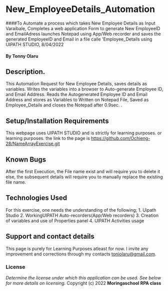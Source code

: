 # New_EmployeeDetails_Automation
####To Automate a process which takes New Employee Details as Input Varaibale, Completes a web application Form to generate New EmployeeID and EmailAdress launches Notepad using App/Web recorder and saves the generated EmployeeID and Email in a file calle 'Employee_Details using UIPATH STUDIO, 8/04/2022
#### By **Tonny Olaru**
## Description.
This Automation Request for New Employee Details, saves details as variables. Writes the variables into a browser to Auto-generate Employee ID, and Email Address. Reads the Autogenerated Employee ID and Email Address and stores as Variables to Written on Notepad File, Saved as Employee_Details and closes the Notepad after 0.9sec. .
## Setup/Installation Requirements
This webpage uses UIPATH STUDIO and is strictly for learning purposes. or learning purposes. the link to the page is https://github.com/Ochieng-28/NameArrayExercise.git
## Known Bugs
After the first Execution, the File name exist and will require you to delete it else, the subsequent details will require you to manually replace the existing file name.
## Technologies Used
For this exercise, one needs the understanding of the following;
    1. Uipath Studio
    2. WorkingUIPATH Auto-recorders(App/Web recorders)
    3. Creation of variables and use of Properties panel
    4. UIPATH Activities usage
## Support and contact details
This page is purely for Learning Purposes atleast for now. I invite any improvement and corrections through my contacts toniolaru@gmail.com.
### License
*Determine the license under which this application can be used.  See below for more details on licensing.*
Copyright (c) 2022 **Moringaschool RPA class**
